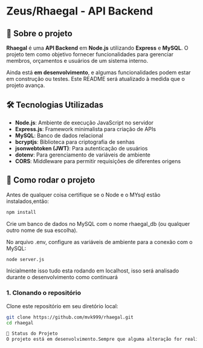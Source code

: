 # Zeus/Rhaegal - API Backend

## 📌 Sobre o projeto

**Rhaegal** é uma **API Backend** em **Node.js** utilizando **Express** e **MySQL**. O projeto tem como objetivo fornecer funcionalidades para gerenciar membros, orçamentos e usuários de um sistema interno.

Ainda está **em desenvolvimento**, e algumas funcionalidades podem estar em construção ou testes. Este README será atualizado à medida que o projeto avança.

## 🛠️ Tecnologias Utilizadas

- **Node.js**: Ambiente de execução JavaScript no servidor
- **Express.js**: Framework minimalista para criação de APIs
- **MySQL**: Banco de dados relacional
- **bcryptjs**: Biblioteca para criptografia de senhas
- **jsonwebtoken (JWT)**: Para autenticação de usuários
- **dotenv**: Para gerenciamento de variáveis de ambiente
- **CORS**: Middleware para permitir requisições de diferentes origens

## 🚀 Como rodar o projeto
Antes de qualquer coisa certifique se o Node e o MYsql estão instalados,então:
```bash
npm install
```
Crie um banco de dados no MySQL com o nome rhaegal_db (ou qualquer outro nome de sua escolha).

No arquivo .env, configure as variáveis de ambiente para a conexão com o MySQL:
```bash
node server.js
```
Inicialmente isso tudo esta rodando em localhost, isso será analisado durante o desenvolvimento como continuará

### 1. Clonando o repositório

Clone este repositório em seu diretório local:

```bash
git clone https://github.com/mvk999/rhaegal.git
cd rhaegal

🚧 Status do Projeto
O projeto está em desenvolvimento.Sempre que alguma alteração for realizada será feito um commit para documentação
